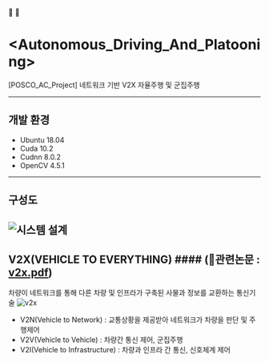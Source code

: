 :car:    :blue_car:
# <Autonomous_Driving_And_Platooning>
[POSCO_AC_Project] 네트워크 기반 V2X 자율주행 및 군집주행

---
## 개발 환경
- Ubuntu 18.04
- Cuda 10.2
- Cudnn 8.0.2
- OpenCV 4.5.1  
---
## 구성도
![시스템 설계](https://user-images.githubusercontent.com/80561963/125196645-9a337480-e295-11eb-9545-7b319aa85d12.png)
---
## V2X(VEHICLE TO EVERYTHING) #### (:page_facing_up:관련논문 : [v2x.pdf](https://github.com/colin9597/Analysis_Of_Credit_Card_Company_Data/files/6796931/v2x.pdf))
차량이 네트워크를 통해 다른 차량 및 인프라가 구축된 사물과 정보를 교환하는 통신기술
![v2x](https://user-images.githubusercontent.com/80561963/125195654-9140a400-e291-11eb-94f6-ed11d23f3313.JPG)  
- V2N(Vehicle to Network) : 교통상황을 제공받아 네트워크가 차량을 판단 및 주행제어
- V2V(Vehicle to Vehicle) : 차량간 통신 제어, 군집주행
- V2I(Vehicle to Infrastructure) : 차량과 인프라 간 통신, 신호체계 제어
